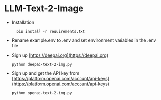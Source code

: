 # LLM-Text-2-Image

- Installation

        pip install -r requirements.txt

- Rename example.env to .env and set environment variables in the .env file

- Sign up [https://deepai.org](https://deepai.org)
  
      python deepai-text-2-img.py

- Sign up and get the API key from [https://platform.openai.com/account/api-keys](https://platform.openai.com/account/api-keys)
  
      python openai-text-2-img.py
